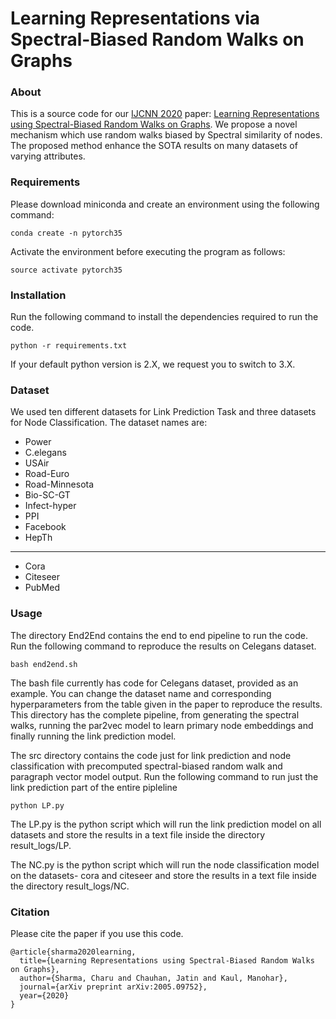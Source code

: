 # Learning Representations via Spectral-Biased Random Walks on Graphs

### About
This is a source code for our [IJCNN 2020](https://wcci2020.org/) paper: [Learning Representations using Spectral-Biased Random Walks on Graphs](https://arxiv.org/pdf/2005.09752.pdf). We propose a novel mechanism which use random walks biased by Spectral similarity of nodes. The proposed method enhance the SOTA results on many datasets of varying attributes.

### Requirements

Please download miniconda and create an environment using the following command:
```
conda create -n pytorch35
```
Activate the environment before executing the program as follows:
```
source activate pytorch35
```
### Installation
Run the following command to install the dependencies required to run the code.
```
python -r requirements.txt
```
If your default python version is 2.X, we request you to switch to 3.X.

### Dataset
We used ten different datasets for Link Prediction Task and three datasets for Node Classification. The dataset names are:
- Power
- C.elegans
- USAir
- Road-Euro
- Road-Minnesota
- Bio-SC-GT
- Infect-hyper
- PPI
- Facebook
- HepTh
-------------
- Cora
- Citeseer
- PubMed

### Usage
The directory End2End contains the end to end pipeline to run the code. 
Run the following command to reproduce the results on Celegans dataset.
```
bash end2end.sh
```
The bash file currently has code for Celegans dataset, provided as an example. You can change the dataset name and corresponding hyperparameters from the table given in the paper to reproduce the results.
This directory has the complete pipeline, from generating the spectral walks, running the par2vec model to learn primary node embeddings and finally running the link prediction model.

The src directory contains the code just for link prediction and node classification with precomputed spectral-biased random walk and paragraph vector model output.
Run the following command to run just the link prediction part of the entire pipleline
```
python LP.py
```
The LP.py is the python script which will run the link prediction model on all datasets and store the results in a text file inside the directory result_logs/LP.

The NC.py is the python script which will run the node classification model on the datasets- cora and citeseer and store the results in a text file inside the directory result_logs/NC.


### Citation
Please cite the paper if you use this code.
```
@article{sharma2020learning,
  title={Learning Representations using Spectral-Biased Random Walks on Graphs},
  author={Sharma, Charu and Chauhan, Jatin and Kaul, Manohar},
  journal={arXiv preprint arXiv:2005.09752},
  year={2020}
}
```
